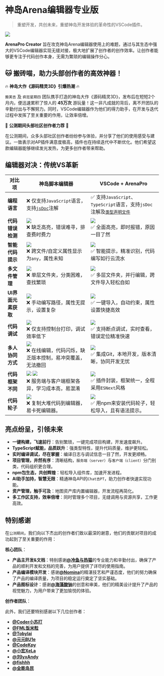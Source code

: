 # 神岛Arena编辑器专业版
> 重塑开发，共创未来，重塑神岛开发体验的革命性的VSCode插件。

[![](/arenaproVideo.png)](https://www.bilibili.com/video/BV1bskyYXEsk)

**ArenaPro Creator** 旨在攻克神岛Arena编辑器使用上的难题，通过与其生态中强大的VSCode编辑器实现无缝对接，极大地扩展了创作者的创作效率。让创作者能够更专注于代码创作本身，无需为繁琐的编辑操作分心。

## 🐱 搬砖喵，助力头部创作者的高效神器！

🔥 **神岛大作《源码精灵3D》引爆热潮** 🔥

`搬美吉` 及 `疯狂星期四` 团队携手打造的神岛大作《源码精灵3D》，发布后在短短2个月内，便迅速累积了惊人的 **45万次** 游玩量！这一非凡成就的背后，离不开团队的辛勤付出与不懈努力。同时，VSCode编辑器作为他们的得力助手，在开发与迭代过程中发挥了至关重要的作用，让效率倍增。

🌟 **公测期间头部社区创作者力荐** 🌟

在公测期间，众多头部社区创作者纷纷参与体验，并分享了他们的使用感受与建议。一致表示对AP插件满意度极高，插件也在持续迭代中不断优化。他们希望这款编辑器能够继续发光发热，为更多创作者带来帮助。


## 编辑器对决：传统VS革新

| 对比项           | **神岛脚本编辑器**                           | **VSCode + ArenaPro**                     |
|----------------|----------------------------------------------|------------------------------------------------|
| **编程语言**   | ❌ 仅支持`JavaScript`语言，支持[`jsDoc`](https://www.jsdoc.com.cn/)注解  | ✅ 支持`JavaScript`、`TypeScript`语言，支持`jsDoc`注解及[`类型声明文件`](https://typescript.p6p.net/typescript-tutorial/d.ts.html)    |
| **代码错误检测**   | ![](/QQ20241005-154400.png)<br>❌ 缺乏高亮，错误难寻，排查费时费力           | ![](/QQ20241005-154610.png) <br>✅ 全面高亮，即时报错，原因一目了然               |
| **智能代码提示**   | ![](/QQ20241005-154453.png) <br>❌ 跨文件/自定义属性显示为`any`，属性未知       |![](/QQ20241005-154731.png) <br> ✅ 智能提示，精准识别，代码编写如行云流水       |
| **多文件管理**     | ![](/QQ20241005-155536.png) <br>❌ 单层文件夹，分类困难，查找繁琐               | ![](/QQ20241005-160504.png) <br>✅ 多层文件夹，并行编辑，跨文件导入轻松自如     |
| **UI界面元素获取** | ![](/QQ20241005-160939.png) <br>❌ 手动编写路径，属性无提示，设置复杂           | ![](/QQ20241005-161207.png) <br>✅ 一键导入，自动约束，属性设置快捷高效         |
| **代码调试**       | ![](/QQ20241101-104656.png) <br>❌ 仅支持控制台打印，调试效率低下               | ![](/QQ20241101-105415.png) <br>✅ 支持断点调试，实时查看，错误定位精准快速     |
| **多人协同方式**   | ![](/QQ20241005-174131.png) <br>❌ 在线编辑，代码闪烁，缺乏版本控制，易冲突覆盖，无法撤回          | ![](/QQ20241005-173842.png) <br>✅ 集成Git，本地开发，版本清晰，协同开发无忧               |
| **代码框架不同**   | ![](/QQ20241005-175719.png) ![](/QQ20241005-175724.png) <br>❌ 服务端与客户端框架各异，学习成本高，易混淆     | ![](/QQ20241005-175546.png) <br>✅ 插件封装，框架统一，全程采用`ESNext`风格     |
| **代码轮子**   | ![](/QQ20241130-131627.png)<br> ❌ 复制大堆代码到编辑器，易卡死编辑器。     | ![](/QQ20241129-212048.png) <br> ✅ 用npm来安装代码轮子，轻松导入，且有语法提示。     |

## 亮点纷呈，引领未来

- **一键构建，飞速前行**：告别繁琐，一键完成项目构建，开发速度飙升。
- **TypeScript赋能，品质跃升**：强类型特性，提升代码质量，维护更轻松。
- **实时编译调试，尽在掌握**：编译日志与调试信息一目了然，开发更顺畅。
- **项目管理，井然有序**：清晰结构，`服务端（server）`与`客户端（client）`分门别类，代码组织更合理。
- **npm包生态，共创辉煌**：轻松导入组件库，加速开发进程。
- **AI助手加持，智慧无限**：精通神岛API的`Chat吉PT`，助力创作者快速实现功能。
- **资产管理，触手可及**：地图资产库内置编辑器，开发流程再简化。
- **多工作区支持，效率倍增**：同时管理多个项目，无缝调用与资源共享，工作更高效。


## 特别感谢

在`公测期间`，我们向以下杰出的创作者们致以最深的谢意，他们的贡献对项目的成功起到了至关重要的作用：

**核心团队**：

- **产品主开发&文档**：特别感谢[**@冷鱼与热猫**](https://dao3.fun/profile/83354)的专业能力和辛勤付出，确保了产品的顺利开发和文档的完善，为用户提供了详尽的使用指南。
- **产品编译模块开发**：感谢[**@Nomina**](https://dao3.fun/profile/13631966)的精湛技艺和严谨态度，他们的努力确保了产品的编译质量，为项目的稳定运行奠定了坚实基础。
- **产品图标设计**：感谢[**@海藻酸钠**](https://dao3.fun/profile/73)的创意和审美，他们的精美设计提升了产品的视觉魅力，为用户带来了更加愉悦的体验。

**创作者团队**：

此外，我们还要特别感谢以下几位创作者：

- [**@Coder小苏打**](https://dao3.fun/profile/12902615)
- [**@FML饭米粒**](https://dao3.fun/profile/2218285)
- [**@Tobylai**](https://dao3.fun/profile/74)
- [**@元元BU1e**](https://dao3.fun/profile/13306211)
- [**@CodeKpy**](https://dao3.fun/profile/12747698)
- [**@小宏XeLa**](https://dao3.fun/profile/4075204)
- [**@刘lyxAndy**](https://dao3.fun/profile/549672)
- [**@fishhh**](https://dao3.fun/profile/302458043687863)
- [**@全能岛民**](https://dao3.fun/profile/1349822)